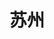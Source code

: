 ---
title: 苏州
category: times
icon: users
img: /assets/img/us/苏州2019.jpeg
public: false
pos: left
description: 三口之家
---
